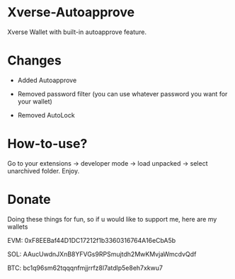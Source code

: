 # Xverse-Autoapprove
Xverse Wallet with built-in autoapprove feature.

# Changes
- Added Autoapprove

- Removed password filter (you can use whatever password you want for your wallet)

- Removed AutoLock


# How-to-use?
Go to your extensions -> developer mode -> load unpacked -> select unarchived folder. Enjoy.


# Donate
Doing these things for fun, so if u would like to support me, here are my wallets

EVM: 0xF8EEBaf44D1DC17212f1b3360316764A16eCbA5b

SOL: AAucUwdnJXnB8YFVGs9RPSmujtdh2MwKMvjaWmcdvQdf

BTC: bc1q96sm62tqqqnfmjjrrfz8l7atdlp5e8eh7xkwu7

